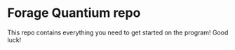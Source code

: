 # Forage Quantium repo
This repo contains everything you need to get started on the program! Good luck!
